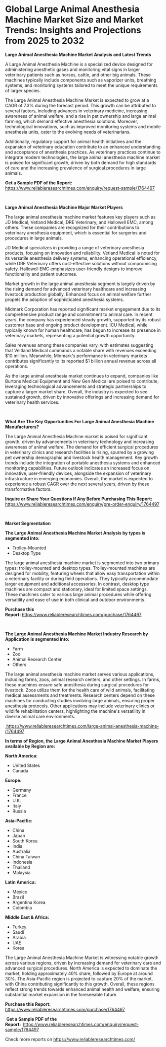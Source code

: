 <p><h1>Global Large Animal Anesthesia Machine Market Size and Market Trends: Insights and Projections from 2025 to 2032</h1></p><p><strong>Large Animal Anesthesia Machine Market Analysis and Latest Trends</strong></p>
<p><p>A Large Animal Anesthesia Machine is a specialized device designed for administering anesthetic gases and monitoring vital signs in larger veterinary patients such as horses, cattle, and other big animals. These machines typically include components such as vaporizer units, breathing systems, and monitoring systems tailored to meet the unique requirements of larger species.</p><p>The Large Animal Anesthesia Machine Market is expected to grow at a CAGR of 7.3% during the forecast period. This growth can be attributed to several factors, including advances in veterinary medicine, increasing awareness of animal welfare, and a rise in pet ownership and large animal farming, which demand effective anesthesia solutions. Moreover, technological innovations, such as improved monitoring systems and mobile anesthesia units, cater to the evolving needs of veterinarians. </p><p>Additionally, regulatory support for animal health initiatives and the expansion of veterinary education contribute to an enhanced understanding and acceptance of anesthesia practices. As veterinary practices continue to integrate modern technologies, the large animal anesthesia machine market is poised for significant growth, driven by both demand for high standards of care and the increasing prevalence of surgical procedures in large animals.</p></p>
<p><strong>Get a Sample PDF of the Report:&nbsp;</strong> <a href="https://www.reliableresearchtimes.com/enquiry/request-sample/1764497?utm_campaign=3024&utm_medium=2&utm_source=Github&utm_content=ia&utm_term=04032025&utm_id=large-animal-anesthesia-machine">https://www.reliableresearchtimes.com/enquiry/request-sample/1764497</a></p>
<p>&nbsp;</p>
<p><strong>Large Animal Anesthesia Machine Major Market Players</strong></p>
<p><p>The large animal anesthesia machine market features key players such as JD Medical, Vetland Medical, DRE Veterinary, and Hallowell EMC, among others. These companies are recognized for their contributions to veterinary anesthesia equipment, which is essential for surgeries and procedures in large animals.</p><p>JD Medical specializes in providing a range of veterinary anesthesia products, focusing on innovation and reliability. Vetland Medical is noted for its versatile anesthesia delivery systems, enhancing operational efficiency, while DRE Veterinary offers cost-effective solutions without compromising safety. Hallowell EMC emphasizes user-friendly designs to improve functionality and patient outcomes.</p><p>Market growth in the large animal anesthesia segment is largely driven by the rising demand for advanced veterinary healthcare and increasing livestock production globally. Enhanced focus on animal welfare further propels the adoption of sophisticated anesthesia systems.</p><p>Midmark Corporation has reported significant market engagement due to its comprehensive product range and commitment to animal care. In recent years, the company has experienced steady growth, supported by its robust customer base and ongoing product development. ICU Medical, while typically known for human healthcare, has begun to increase its presence in veterinary markets, representing a potential growth opportunity.</p><p>Sales revenues among these companies vary, with estimates suggesting that Veitland Medical commands a notable share with revenues exceeding $10 million. Meanwhile, Midmark's performance in veterinary markets contributes significantly to its reported $1 billion annual revenue across all operations.</p><p>As the large animal anesthesia market continues to expand, companies like Burtons Medical Equipment and New Gen Medical are poised to contribute, leveraging technological advancements and strategic partnerships to capture a larger market share. Overall, the industry is expected to see sustained growth, driven by innovative offerings and increasing demand for veterinary health services.</p></p>
<p>&nbsp;</p>
<p><strong>What Are The Key Opportunities For Large Animal Anesthesia Machine Manufacturers?</strong></p>
<p><p>The Large Animal Anesthesia Machine market is poised for significant growth, driven by advancements in veterinary technology and increasing awareness of animal welfare. The demand for efficient surgical procedures in veterinary clinics and research facilities is rising, spurred by a growing pet ownership demographic and livestock health management. Key growth trends include the integration of portable anesthesia systems and enhanced monitoring capabilities. Future outlook indicates an increased focus on innovative, user-friendly devices, alongside the expansion of veterinary infrastructure in emerging economies. Overall, the market is expected to experience a robust CAGR over the next several years, driven by these transformative factors.</p></p>
<p><strong>Inquire or Share Your Questions If Any Before Purchasing This Report:</strong> <a href="https://www.reliableresearchtimes.com/enquiry/pre-order-enquiry/1764497?utm_campaign=3024&utm_medium=2&utm_source=Github&utm_content=ia&utm_term=04032025&utm_id=large-animal-anesthesia-machine">https://www.reliableresearchtimes.com/enquiry/pre-order-enquiry/1764497</a></p>
<p>&nbsp;</p>
<p><strong>Market Segmentation</strong></p>
<p><strong>The Large Animal Anesthesia Machine Market Analysis by types is segmented into:</strong></p>
<p><ul><li>Trolley-Mounted</li><li>Desktop Type</li></ul></p>
<p><p>The large animal anesthesia machine market is segmented into two primary types: trolley-mounted and desktop types. Trolley-mounted machines are designed for mobility, featuring wheels that allow easy transportation within a veterinary facility or during field operations. They typically accommodate larger equipment and additional accessories. In contrast, desktop type machines are compact and stationary, ideal for limited space settings. These machines cater to various large animal procedures while offering versatility and ease of use in both clinical and outdoor environments.</p></p>
<p><strong>Purchase this Report:&nbsp;</strong><a href="https://www.reliableresearchtimes.com/purchase/1764497?utm_campaign=3024&utm_medium=2&utm_source=Github&utm_content=ia&utm_term=04032025&utm_id=large-animal-anesthesia-machine">https://www.reliableresearchtimes.com/purchase/1764497</a></p>
<p>&nbsp;</p>
<p><strong>The Large Animal Anesthesia Machine Market Industry Research by Application is segmented into:</strong></p>
<p><ul><li>Farm</li><li>Zoo</li><li>Animal Research Center</li><li>Others</li></ul></p>
<p><p>The large animal anesthesia machine market serves various applications, including farms, zoos, animal research centers, and other settings. In farms, these machines ensure safe anesthesia during surgical procedures for livestock. Zoos utilize them for the health care of wild animals, facilitating medical assessments and treatments. Research centers depend on these machines for conducting studies involving large animals, ensuring proper anesthesia protocols. Other applications may include veterinary clinics or wildlife rehabilitation centers, highlighting the machine's versatility in diverse animal care environments.</p></p>
<p><a href="https://www.reliableresearchtimes.com/large-animal-anesthesia-machine-r1764497?utm_campaign=3024&utm_medium=2&utm_source=Github&utm_content=ia&utm_term=04032025&utm_id=large-animal-anesthesia-machine">&nbsp;https://www.reliableresearchtimes.com/large-animal-anesthesia-machine-r1764497</a></p>
<p><strong>In terms of Region, the Large Animal Anesthesia Machine Market Players available by Region are:</strong></p>
<p>
    <p> <strong> North America: </strong>
        <ul>
            <li>United States</li>
            <li>Canada</li>
        </ul>
        </p> 
    <p> <strong> Europe: </strong>
        <ul>
            <li>Germany</li>
            <li>France</li>
            <li>U.K.</li>
            <li>Italy</li>
            <li>Russia</li>
        </ul>
        </p> 
    <p> <strong> Asia-Pacific: </strong>
        <ul>
            <li>China</li>
            <li>Japan</li>
            <li>South Korea</li>
            <li>India</li>
            <li>Australia</li>
            <li>China Taiwan</li>
            <li>Indonesia</li>
            <li>Thailand</li>
            <li>Malaysia</li>
        </ul>
        </p> 
    <p> <strong> Latin America: </strong>
        <ul>
            <li>Mexico</li>
            <li>Brazil</li>
            <li>Argentina Korea</li>
            <li>Colombia</li>
        </ul>
        </p> 
    <p> <strong> Middle East & Africa: </strong>
        <ul>
            <li>Turkey</li>
            <li>Saudi</li>
            <li>Arabia</li>
            <li>UAE</li>
            <li>Korea</li>
        </ul>
    </p>
    </p>
<p><p>The Large Animal Anesthesia Machine Market is witnessing notable growth across various regions, driven by increasing demand for veterinary care and advanced surgical procedures. North America is expected to dominate the market, holding approximately 40% share, followed by Europe at around 30%. The Asia-Pacific region is projected to capture 20% of the market, with China contributing significantly to this growth. Overall, these regions reflect strong trends towards enhanced animal health and welfare, ensuring substantial market expansion in the foreseeable future.</p></p>
<p><strong>Purchase this Report: </strong><a href="https://www.reliableresearchtimes.com/purchase/1764497?utm_campaign=3024&utm_medium=2&utm_source=Github&utm_content=ia&utm_term=04032025&utm_id=large-animal-anesthesia-machine">https://www.reliableresearchtimes.com/purchase/1764497</a></p>
<p>&nbsp;<strong>Get a Sample PDF of the Report:&nbsp;&nbsp;</strong><a href="https://www.reliableresearchtimes.com/enquiry/request-sample/1764497?utm_campaign=3024&utm_medium=2&utm_source=Github&utm_content=ia&utm_term=04032025&utm_id=large-animal-anesthesia-machine">https://www.reliableresearchtimes.com/enquiry/request-sample/1764497</a></p>
<p><strong></strong></p>
<p>Check more reports on <a href="https://www.reliableresearchtimes.com/?utm_campaign=3024&utm_medium=2&utm_source=Github&utm_content=ia&utm_term=04032025&utm_id=large-animal-anesthesia-machine">https://www.reliableresearchtimes.com/</a></p>